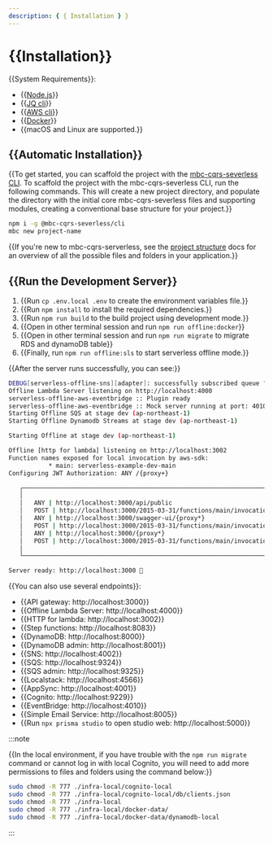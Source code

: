```yaml
---
description: { { Installation } }
---
```


# {{Installation}}

{{System Requirements}}:

- {{[Node.js](https://nodejs.org/en/download/package-manager)}}
- {{[JQ cli](https://jqlang.github.io/jq/download/)}}
- {{[AWS cli](https://docs.aws.amazon.com/cli/latest/userguide/getting-started-install.html)}}
- {{[Docker](https://docs.docker.com/engine/install/)}}
- {{macOS and Linux are supported.}}

## {{Automatic Installation}}

{{To get started, you can scaffold the project with the [mbc-cqrs-severless CLI](./cli.md). To scaffold the project with the mbc-cqrs-severless CLI, run the following commands. This will create a new project directory, and populate the directory with the initial core mbc-cqrs-severless files and supporting modules, creating a conventional base structure for your project.}}

```bash
npm i -g @mbc-cqrs-severless/cli
mbc new project-name
```

{{If you're new to mbc-cqrs-serverless, see the [project structure](./project-structure.md) docs for an overview of all the possible files and folders in your application.}}

## {{Run the Development Server}}

1. {{Run `cp .env.local .env` to create the environment variables file.}}
2. {{Run `npm install` to install the required dependencies.}}
3. {{Run `npm run build` to the build project using development mode.}}
4. {{Open in other terminal session and run `npm run offline:docker`}}
5. {{Open in other terminal session and run `npm run migrate` to migrate RDS and dynamoDB table}}
6. {{Finally, run `npm run offline:sls` to start serverless offline mode.}}

{{After the server runs successfully, you can see:}}

```bash
DEBUG[serverless-offline-sns][adapter]: successfully subscribed queue "http://localhost:9324/101010101010/notification-queue" to topic: "arn:aws:sns:ap-northeast-1:101010101010:MySnsTopic"
Offline Lambda Server listening on http://localhost:4000
serverless-offline-aws-eventbridge :: Plugin ready
serverless-offline-aws-eventbridge :: Mock server running at port: 4010
Starting Offline SQS at stage dev (ap-northeast-1)
Starting Offline Dynamodb Streams at stage dev (ap-northeast-1)

Starting Offline at stage dev (ap-northeast-1)

Offline [http for lambda] listening on http://localhost:3002
Function names exposed for local invocation by aws-sdk:
           * main: serverless-example-dev-main
Configuring JWT Authorization: ANY /{proxy+}

   ┌────────────────────────────────────────────────────────────────────────┐
   │                                                                        │
   │   ANY | http://localhost:3000/api/public                               │
   │   POST | http://localhost:3000/2015-03-31/functions/main/invocations   │
   │   ANY | http://localhost:3000/swagger-ui/{proxy*}                      │
   │   POST | http://localhost:3000/2015-03-31/functions/main/invocations   │
   │   ANY | http://localhost:3000/{proxy*}                                 │
   │   POST | http://localhost:3000/2015-03-31/functions/main/invocations   │
   │                                                                        │
   └────────────────────────────────────────────────────────────────────────┘

Server ready: http://localhost:3000 🚀
```

{{You can also use several endpoints}}:

- {{API gateway: http://localhost:3000}}
- {{Offline Lambda Server: http://localhost:4000}}
- {{HTTP for lambda: http://localhost:3002}}
- {{Step functions: http://localhost:8083}}
- {{DynamoDB: http://localhost:8000}}
- {{DynamoDB admin: http://localhost:8001}}
- {{SNS: http://localhost:4002}}
- {{SQS: http://localhost:9324}}
- {{SQS admin: http://localhost:9325}}
- {{Localstack: http://localhost:4566}}
- {{AppSync: http://localhost:4001}}
- {{Cognito: http://localhost:9229}}
- {{EventBridge: http://localhost:4010}}
- {{Simple Email Service: http://localhost:8005}}
- {{Run `npx prisma studio` to open studio web: http://localhost:5000}}

:::note

{{In the local environment, if you have trouble with the `npm run migrate` command or cannot log in with local Cognito, you will need to add more permissions to files and folders using the command below:}}

```bash
sudo chmod -R 777 ./infra-local/cognito-local
sudo chmod -R 777 ./infra-local/cognito-local/db/clients.json
sudo chmod -R 777 ./infra-local
sudo chmod -R 777 ./infra-local/docker-data/
sudo chmod -R 777 ./infra-local/docker-data/dynamodb-local
```

:::